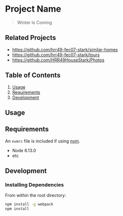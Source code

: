 # Project Name

> Winter Is Coming

## Related Projects

  - https://github.com/hrr49-fec07-stark/similar-homes
  - https://github.com/hrr49-fec07-stark/tours
  - https://github.com/HRR49HouseStark/Photos



## Table of Contents

1. [Usage](#Usage)
1. [Requirements](#requirements)
1. [Development](#development)

## Usage

>

## Requirements

An `nvmrc` file is included if using [nvm](https://github.com/creationix/nvm).

- Node 6.13.0
- etc

## Development

### Installing Dependencies

From within the root directory:

```sh
npm install -g webpack
npm install
```